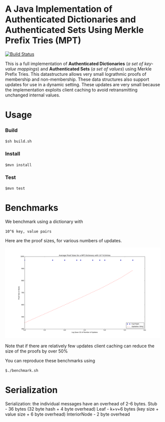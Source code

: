 # A Java Implementation of Authenticated Dictionaries and Authenticated Sets Using Merkle Prefix Tries (MPT) 
[![Build Status](https://travis-ci.org/henryaspegren/b_verify-merkle-prefix-trie.svg?branch=master)](https://travis-ci.org/henryaspegren/b_verify-merkle-prefix-trie)

This is a full implementation of <b>Authenticated Dictionaries</b> (<i>a set of key-value mappings</i>) and <b>Authenticated Sets</b> (<i>a set of values</i>) using Merkle Prefix Tries. This datastructure allows very small lograthmic proofs of membership and non-membership. These data structures also support updates for use in a dynamic setting. These updates are very small because the implementation exploits client caching to avoid retransmitting unchanged internal values.

# Usage

### Build
`$sh build.sh`

### Install
`$mvn install`

### Test
`$mvn test`

# Benchmarks
We benchmark using a dictionary with 

`10^6 key, value pairs`

Here are the proof sizes, for various numbers of updates.

![picture](efficient_update_proofs.png) 

Note that if there are relatively few updates client caching can reduce the size of the proofs by over 50%

You can reproduce these benchmarks using

`$./benchmark.sh`

# Serialization 
Serialization: the individual messages have an overhead of 2-6 bytes.
Stub - 36 bytes (32 byte hash + 4 byte overhead)
Leaf - k+v+6 bytes (key size + value size + 6 byte overhead)
InteriorNode  - 2 byte overhead 
